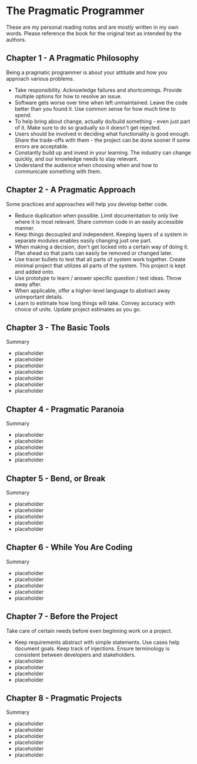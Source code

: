 # The Pragmatic Programmer

These are my personal reading notes and are mostly written in my own words. Please reference the book for the original text as intended by the authors.

## Chapter 1 - A Pragmatic Philosophy

Being a pragmatic programmer is about your attitude and how you approach various problems.

- Take responsibility. Acknowledge failures and shortcomings. Provide multiple options for how to resolve an issue.
- Software gets worse over time when left unmaintained. Leave the code better than you found it. Use common sense for how much time to spend.
- To help bring about change, actually do/build something - even just part of it. Make sure to do so gradually so it doesn't get rejected.
- Users should be involved in deciding what functionality is good enough. Share the trade-offs with them - the project can be done sooner if some errors are acceptable.
- Constantly build up and invest in your learning. The industry can change quickly, and our knowledge needs to stay relevant.
- Understand the audience when choosing when and how to communicate something with them.

## Chapter 2 - A Pragmatic Approach

Some practices and approaches will help you develop better code.

- Reduce duplication when possible. Limit documentation to only live where it is most relevant. Share common code in an easily accessible manner.
- Keep things decoupled and independent. Keeping layers of a system in separate modules enables easily changing just one part.
- When making a decision, don't get locked into a certain way of doing it. Plan ahead so that parts can easily be removed or changed later.
- Use tracer bullets to test that all parts of system work together. Create minimal project that utilizes all parts of the system. This project is kept and added onto.
- Use prototype to learn / answer specific question / test ideas. Throw away after.
- When applicable, offer a higher-level language to abstract away unimportant details.
- Learn to estimate how long things will take. Convey accuracy with choice of units. Update project estimates as you go.

## Chapter 3 - The Basic Tools

Summary

- placeholder
- placeholder
- placeholder
- placeholder
- placeholder
- placeholder
- placeholder

## Chapter 4 - Pragmatic Paranoia

Summary

- placeholder
- placeholder
- placeholder
- placeholder
- placeholder

## Chapter 5 - Bend, or Break

Summary

- placeholder
- placeholder
- placeholder
- placeholder
- placeholder

## Chapter 6 - While You Are Coding

Summary

- placeholder
- placeholder
- placeholder
- placeholder
- placeholder

## Chapter 7 - Before the Project

Take care of certain needs before even beginning work on a project.

- Keep requirements abstract with simple statements. Use cases help document goals. Keep track of injections. Ensure terminology is consistent between developers and stakeholders.
- placeholder
- placeholder
- placeholder
- placeholder

## Chapter 8 - Pragmatic Projects

Summary

- placeholder
- placeholder
- placeholder
- placeholder
- placeholder
- placeholder

